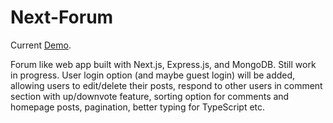 # Next-Forum

Current [Demo](https://next-forum.netlify.app/).

Forum like web app built with Next.js, Express.js, and MongoDB. Still work in progress. User login option (and maybe guest login) will be added, allowing users to edit/delete their posts, respond to other users in comment section with up/downvote feature, sorting option for comments and homepage posts, pagination, better typing for TypeScript etc.

